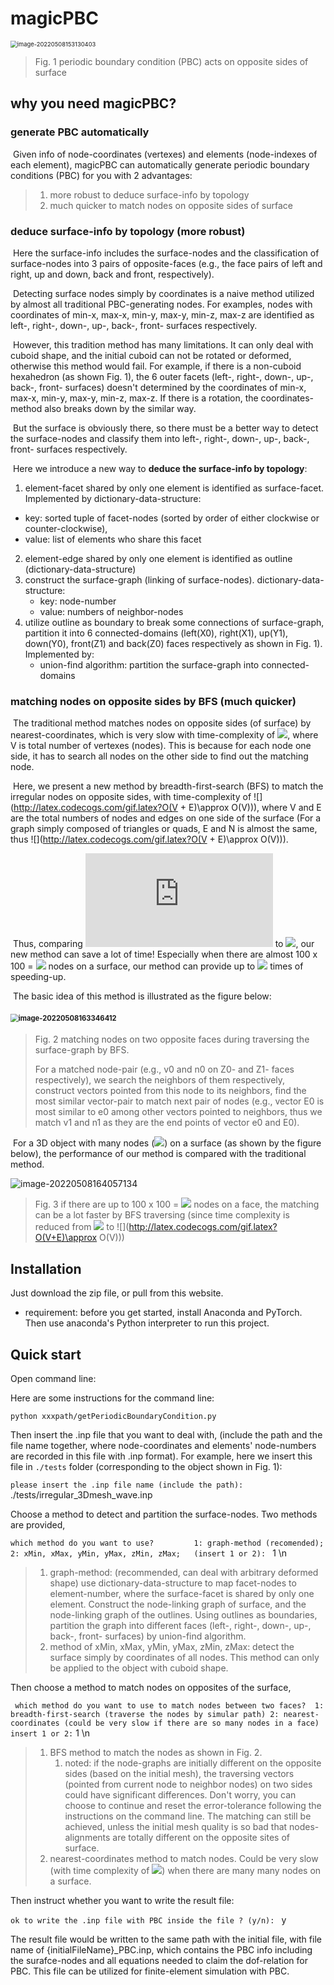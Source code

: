 # magicPBC
<img src="README.assets/image-20220508153130403.png" alt="image-20220508153130403" style="zoom:67%;" />

> Fig. 1 periodic boundary condition (PBC) acts on opposite sides of surface

## why you need magicPBC?


### generate PBC automatically 

​	Given info of node-coordinates (vertexes) and elements (node-indexes of each element), magicPBC can automatically generate periodic boundary conditions (PBC) for you with 2 advantages:

> 1. more robust to deduce surface-info by topology
> 1. much quicker to match nodes on opposite sides of surface

### deduce surface-info by topology (more robust)

​    Here the surface-info includes the surface-nodes and the classification of surface-nodes into 3 pairs of opposite-faces (e.g., the face pairs of left and right, up and down, back and front, respectively).

​    Detecting surface nodes simply by coordinates is a naive method utilized by almost all traditional PBC-generating nodes. For examples, nodes with coordinates of  min-x, max-x, min-y, max-y, min-z, max-z are identified as left-, right-, down-, up-, back-, front- surfaces respectively. 

​	However, this tradition method has many limitations. It can only deal with cuboid shape, and the initial cuboid can not be rotated or deformed, otherwise this method would fail. For example, if there is a non-cuboid hexahedron (as shown Fig. 1), the 6 outer facets (left-, right-, down-, up-, back-, front- surfaces) doesn't determined by the coordinates of min-x, max-x, min-y, max-y, min-z, max-z. If there is a rotation, the coordinates-method also breaks down by the similar way. 

​	But the surface is obviously there, so there must be a better way to detect the surface-nodes and classify them into left-, right-, down-, up-, back-, front- surfaces respectively.

​	Here we introduce a new way to **deduce the surface-info by topology**:

1.  element-facet shared by only one element is identified as surface-facet. Implemented by dictionary-data-structure:
   + key: sorted tuple of facet-nodes (sorted by order of either clockwise or counter-clockwise), 
   + value: list of elements who share this facet
2. element-edge shared by only one element is identified as  outline (dictionary-data-structure)
3. construct the surface-graph (linking of surface-nodes). dictionary-data-structure:
   + key: node-number
   + value: numbers of neighbor-nodes
4. utilize outline as boundary to break some connections of surface-graph,  partition it into 6 connected-domains (left(X0), right(X1), up(Y1), down(Y0), front(Z1) and back(Z0) faces respectively as shown in Fig. 1). Implemented by:
   + union-find algorithm: partition the surface-graph into connected-domains

### matching nodes on opposite sides by BFS  (much quicker)

​	The traditional method matches nodes on opposite sides (of surface) by nearest-coordinates, which is very slow with time-complexity of ![](http://latex.codecogs.com/gif.latex?O(V^{2})), where V is total number of vertexes (nodes). This is  because for each node one side, it has to search all nodes on the other side to find out the matching node. 

​	Here, we present a new method by breadth-first-search (BFS) to match the irregular nodes on opposite sides, with time-complexity of ![](http://latex.codecogs.com/gif.latex?O(V + E)\approx O(V))), where V and E are the total numbers of nodes and edges on one side of the surface (For a graph simply composed of triangles or quads, E and N is almost the same, thus ![](http://latex.codecogs.com/gif.latex?O(V + E)\approx O(V))). 

​	Thus, comparing ![](http://latex.codecogs.com/gif.latex?O(V)) to ![](http://latex.codecogs.com/gif.latex?O(V^{2})), our new method can save a lot of time! Especially when there are almost 100 x 100 = ![](http://latex.codecogs.com/gif.latex?10^{4}) nodes on a surface, our method can provide up to ![](http://latex.codecogs.com/gif.latex?10^{3}\sim{10^{4}}) times of speeding-up. 

​	The basic idea of this method is illustrated as the figure below:

#### <img src="README.assets/image-20220508163346412.png" alt="image-20220508163346412" style="zoom:80%;" />

>  Fig. 2 matching nodes on two opposite faces during traversing the surface-graph by BFS. 
>
> For a matched node-pair (e.g., v0 and n0 on Z0- and Z1- faces respectively), we search the neighbors of them respectively, construct vectors pointed from this node to its neighbors, find the most similar vector-pair to match next pair of nodes (e.g., vector E0 is most similar to e0 among other vectors pointed to neighbors, thus we match v1 and n1 as they are the end points of vector e0 and E0). 

​	For a 3D object with many nodes (![](http://latex.codecogs.com/gif.latex?\sim10^{4})) on a surface (as shown by the figure below), the performance of our method is compared with the traditional method. 

![image-20220508164057134](README.assets/image-20220508164057134.png)

> Fig. 3 if there are up to 100 x 100 = ![](http://latex.codecogs.com/gif.latex?10^{4}) nodes on a face, the matching can be a lot faster by BFS traversing (since time complexity is reduced from ![](http://latex.codecogs.com/gif.latex?O(V^{2})) to ![](http://latex.codecogs.com/gif.latex?O(V+E)\approx O(V)))

## Installation

Just download the zip file, or pull from this website.

+ requirement: before you get started, install Anaconda and PyTorch. Then use anaconda's Python interpreter to run this project. 

## Quick start

Open command line: 

Here are some instructions for the command line:

`python xxxpath/getPeriodicBoundaryCondition.py`

Then insert the .inp file that you want to deal with, (include the path and the file name together, where node-coordinates and elements' node-numbers are recorded in this file with .inp format). For example, here we insert this file in `./tests` folder (corresponding to the object shown in Fig. 1):

`please insert the .inp file name (include the path):` ./tests/irregular_3Dmesh_wave.inp

Choose a method to detect and partition the surface-nodes. Two methods are provided, 

`which method do you want to use?        
1: graph-method (recomended); 
2: xMin, xMax, yMin, yMax, zMin, zMax;  
(insert 1 or 2): ` 1 \n

> 1. graph-method: (recommended, can deal with arbitrary deformed shape) use dictionary-data-structure to map facet-nodes to element-number, where the surface-facet is shared by only one element. Construct the node-linking graph of surface, and the node-linking graph of the outlines. Using outlines as boundaries, partition the graph into different faces (left-, right-, down-, up-, back-, front- surfaces) by union-find algorithm. 
> 2. method of xMin, xMax, yMin, yMax, zMin, zMax: detect the surface simply by coordinates of all nodes. This method can only be applied to the object with cuboid shape.  

Then choose a method to match nodes on opposites of the surface, 

` which method do you want to use to match nodes between two faces? 
    1: breadth-first-search (traverse the nodes by simular path)
    2: nearest-coordinates (could be very slow if there are so many nodes in a face)
insert 1 or 2:`  1 \n

> 1. BFS method to match the nodes as shown in Fig. 2. 
>    1. noted: if the node-graphs are initially different on the opposite sides (based on the initial mesh), the traversing vectors (pointed from current node to neighbor nodes) on two sides could have significant differences. Don't worry, you can choose to continue and reset the error-tolerance following the instructions on the command line. The matching can still be achieved, unless the initial mesh quality is so bad that nodes-alignments are totally different on the opposite sites of surface. 
> 2. nearest-coordinates method to match nodes. Could be very slow (with time complexity of ![](http://latex.codecogs.com/gif.latex?O(V^{2}))) when there are many many nodes on a surface. 

Then instruct whether you want to write the result file:

`ok to write the .inp file with PBC inside the file ? (y/n): `  y

The result file would be written to the same path with the initial file, with file name of {initialFileName}_PBC.inp, which contains the PBC info including the surafce-nodes and all equations needed to claim the dof-relation for PBC. This file can be utilized for finite-element simulation with PBC. 







